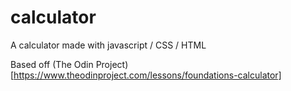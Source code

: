 # calculator

A calculator made with javascript / CSS / HTML

Based off (The Odin Project)[https://www.theodinproject.com/lessons/foundations-calculator]

